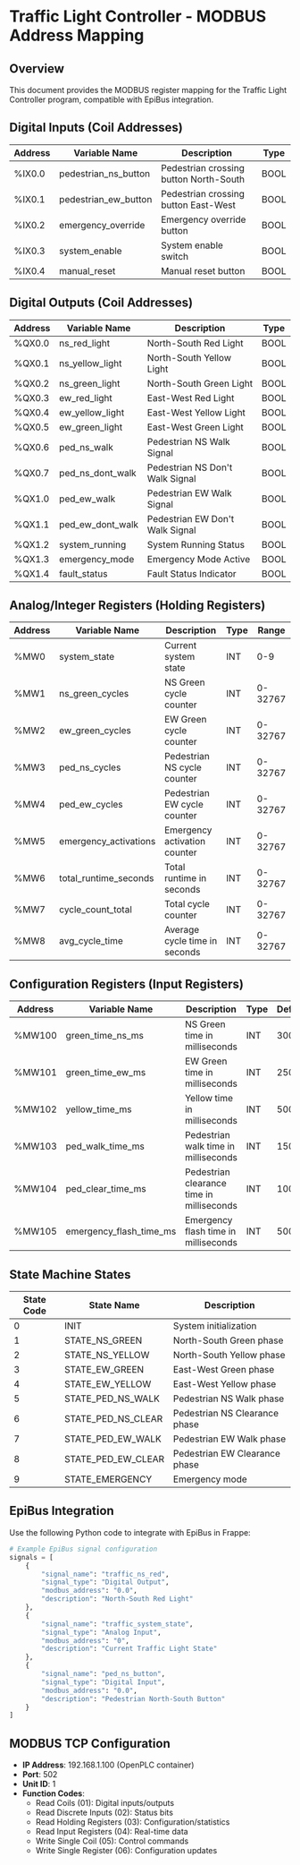 # Traffic Light Controller - MODBUS Address Mapping

## Overview
This document provides the MODBUS register mapping for the Traffic Light Controller program, compatible with EpiBus integration.

## Digital Inputs (Coil Addresses)
| Address | Variable Name | Description | Type |
|---------|---------------|-------------|------|
| %IX0.0  | pedestrian_ns_button | Pedestrian crossing button North-South | BOOL |
| %IX0.1  | pedestrian_ew_button | Pedestrian crossing button East-West | BOOL |
| %IX0.2  | emergency_override | Emergency override button | BOOL |
| %IX0.3  | system_enable | System enable switch | BOOL |
| %IX0.4  | manual_reset | Manual reset button | BOOL |

## Digital Outputs (Coil Addresses)
| Address | Variable Name | Description | Type |
|---------|---------------|-------------|------|
| %QX0.0  | ns_red_light | North-South Red Light | BOOL |
| %QX0.1  | ns_yellow_light | North-South Yellow Light | BOOL |
| %QX0.2  | ns_green_light | North-South Green Light | BOOL |
| %QX0.3  | ew_red_light | East-West Red Light | BOOL |
| %QX0.4  | ew_yellow_light | East-West Yellow Light | BOOL |
| %QX0.5  | ew_green_light | East-West Green Light | BOOL |
| %QX0.6  | ped_ns_walk | Pedestrian NS Walk Signal | BOOL |
| %QX0.7  | ped_ns_dont_walk | Pedestrian NS Don't Walk Signal | BOOL |
| %QX1.0  | ped_ew_walk | Pedestrian EW Walk Signal | BOOL |
| %QX1.1  | ped_ew_dont_walk | Pedestrian EW Don't Walk Signal | BOOL |
| %QX1.2  | system_running | System Running Status | BOOL |
| %QX1.3  | emergency_mode | Emergency Mode Active | BOOL |
| %QX1.4  | fault_status | Fault Status Indicator | BOOL |

## Analog/Integer Registers (Holding Registers)
| Address | Variable Name | Description | Type | Range |
|---------|---------------|-------------|------|-------|
| %MW0    | system_state | Current system state | INT | 0-9 |
| %MW1    | ns_green_cycles | NS Green cycle counter | INT | 0-32767 |
| %MW2    | ew_green_cycles | EW Green cycle counter | INT | 0-32767 |
| %MW3    | ped_ns_cycles | Pedestrian NS cycle counter | INT | 0-32767 |
| %MW4    | ped_ew_cycles | Pedestrian EW cycle counter | INT | 0-32767 |
| %MW5    | emergency_activations | Emergency activation counter | INT | 0-32767 |
| %MW6    | total_runtime_seconds | Total runtime in seconds | INT | 0-32767 |
| %MW7    | cycle_count_total | Total cycle counter | INT | 0-32767 |
| %MW8    | avg_cycle_time | Average cycle time in seconds | INT | 0-32767 |

## Configuration Registers (Input Registers)
| Address | Variable Name | Description | Type | Default |
|---------|---------------|-------------|------|---------|
| %MW100  | green_time_ns_ms | NS Green time in milliseconds | INT | 30000 |
| %MW101  | green_time_ew_ms | EW Green time in milliseconds | INT | 25000 |
| %MW102  | yellow_time_ms | Yellow time in milliseconds | INT | 5000 |
| %MW103  | ped_walk_time_ms | Pedestrian walk time in milliseconds | INT | 15000 |
| %MW104  | ped_clear_time_ms | Pedestrian clearance time in milliseconds | INT | 10000 |
| %MW105  | emergency_flash_time_ms | Emergency flash time in milliseconds | INT | 500 |

## State Machine States
| State Code | State Name | Description |
|------------|------------|-------------|
| 0 | INIT | System initialization |
| 1 | STATE_NS_GREEN | North-South Green phase |
| 2 | STATE_NS_YELLOW | North-South Yellow phase |
| 3 | STATE_EW_GREEN | East-West Green phase |
| 4 | STATE_EW_YELLOW | East-West Yellow phase |
| 5 | STATE_PED_NS_WALK | Pedestrian NS Walk phase |
| 6 | STATE_PED_NS_CLEAR | Pedestrian NS Clearance phase |
| 7 | STATE_PED_EW_WALK | Pedestrian EW Walk phase |
| 8 | STATE_PED_EW_CLEAR | Pedestrian EW Clearance phase |
| 9 | STATE_EMERGENCY | Emergency mode |

## EpiBus Integration
Use the following Python code to integrate with EpiBus in Frappe:

```python
# Example EpiBus signal configuration
signals = [
    {
        "signal_name": "traffic_ns_red",
        "signal_type": "Digital Output",
        "modbus_address": "0.0",
        "description": "North-South Red Light"
    },
    {
        "signal_name": "traffic_system_state", 
        "signal_type": "Analog Input",
        "modbus_address": "0",
        "description": "Current Traffic Light State"
    },
    {
        "signal_name": "ped_ns_button",
        "signal_type": "Digital Input", 
        "modbus_address": "0.0",
        "description": "Pedestrian North-South Button"
    }
]
```

## MODBUS TCP Configuration
- **IP Address**: 192.168.1.100 (OpenPLC container)
- **Port**: 502
- **Unit ID**: 1
- **Function Codes**: 
  - Read Coils (01): Digital inputs/outputs
  - Read Discrete Inputs (02): Status bits
  - Read Holding Registers (03): Configuration/statistics
  - Read Input Registers (04): Real-time data
  - Write Single Coil (05): Control commands
  - Write Single Register (06): Configuration updates